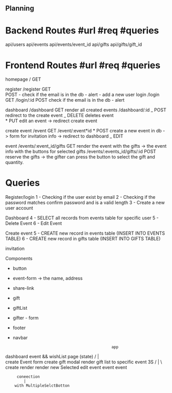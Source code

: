 ## Planning

# Backend Routes #url #req #queries

api/users
api/events
api/events/event_id
api/gifts
api/gifts/gift_id

# Frontend Routes #url #req #queries

homepage / GET

register /register GET  
 POST - check if the email is in the db - alert - add a new user
login /login GET
/login/:id POST check if the email is in the db - alert

dashboard /dashboard GET render all created events
/dashboard/:id _ POST redirect to the create event
_ DELETE deletes event  
 \* PUT edit an event -> redirect create event

create event /event GET
/event/:event*id * POST create a new event in db -> form for invitation info -> redirect to dashboard
\_ EDIT

event /events/:event_id/gifts GET render the event with the gifts -> the event info with the buttons for selected gifts
/events/:events_id/gifts/:id POST reserve the gifts -> the gifter can press the button to select the gift and quantity.

# Queries

Register/login
1 - Checking if the user exist by email
2 - Checking if the password matches confirm password and is a valid length
3 - Create a new user account

Dashboard
4 - SELECT all records from events table for specific user
5 - Delete Event
6 - Edit Event

Create event
5 - CREATE new record in events table (INSERT INTO EVENTS TABLE)
6 - CREATE new record in gifts table (INSERT INTO GIFTS TABLE)

invitation

Components
- button
- event-form -> the name, address
- share-link 
- gift
- giftList
- gifter - form
- footer
- navbar



                                                 app
         
dashboard
                                             event && wishList page (state)
                                      /                 |                     \
     create Event form                            create gift modal              render gift list to specific event
            3S
    /       |         \     
  create    render     render
   new      Selected    edit
  event     event       event

         coneection
            |
        with MultipleSelctBotton